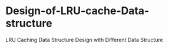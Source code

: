 # Design-of-LRU-cache-Data-structure
LRU Caching Data Structure Design with Different Data Structure
